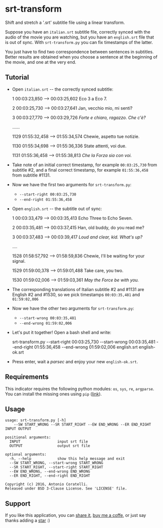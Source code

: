# srt-transform

Shift and stretch a '.srt' subtitle file using a linear transform.

Suppose you have an `italian.srt` subtitle file, correctly synced with the
audio of the movie you are watching, but you have an `english.srt` file that
is out of sync. With `srt-transform.py` you can fix timestamps of the latter.

You just have to find two correspondence between sentences in subtitles.
Better results are obtained when you choose a sentence at the beginning of the
movie, and one at the very end.

## Tutorial

- Open `italian.srt` -- the correctly synced subtitle:

    1
    00:03:23,850 --> 00:03:25,602
    Eco 3 a Eco 7.

    2
    00:03:25,730 --> 00:03:27,641
    Jan, vecchio mio, mi senti?

    3
    00:03:27,770 --> 00:03:29,726
    <i>Forte e chiaro, ragazzo. Che c'è?</i>

    ......

    1129
    01:55:32,458 --> 01:55:34,574
    Chewie, aspetto tue notizie.

    1130
    01:55:34,698 --> 01:55:36,336
    State attenti, voi due.

    1131
    01:55:36,458 --> 01:55:38,813
    <i>Che la Forza sia con voi.</i>

- Take note of an initial correct timestamp, for example `00:03:25,730`
  from subtitle #2, and a final correct timestamp, for example `01:55:36,458`
  from subtitle #1131.

- Now we have the first two arguments for `srt-transform.py`:
    - `--start-right 00:03:25,730`
    - `--end-right 01:55:36,458`

- Open `english.srt` -- the subtitle out of sync:

    1
    00:03:33,479 --> 00:03:35,413
    Echo Three to Echo Seven.

    2
    00:03:35,481 --> 00:03:37,415
    Han, old buddy, do you read me?

    3
    00:03:37,483 --> 00:03:39,417
    <i>Loud and clear, kid. What's up?</i>

    ....

    1528
    01:58:57,792 --> 01:58:59,836
    Chewie, I'll be waiting for your signal.

    1529
    01:59:00,378 --> 01:59:01,488
    Take care, you two.

    1530
    01:59:02,006 --> 01:59:03,361
    <i>May the Force be with you.</i>

- The corresponding translations of Italian subtitle #2 and #1131 are
  English #2 and #1530, so we pick timestamps `00:03:35,481` and
  `01:59:02,006`

- Now we have the other two arguments for `srt-transform.py`:
    - `--start-wrong 00:03:35,481`
    - `--end-wrong 01:59:02,006`

- Let's put it together! Open a bash shell and write:

    srt-transform.py --start-right 00:03:25,730 --start-wrong 00:03:35,481 --end-right 01:55:36,458 --end-wrong 01:59:02,006 english.srt english-ok.srt

- Press enter, wait a *parsec* and enjoy your new `english-ok.srt`.

## Requirements

This indicator requires the following python modules: `os`, `sys`, `re`,
`argparse`.
You can install the missing ones using `pip` ([link][pip]).

## Usage

```
usage: srt-transform.py [-h]
    --SW START_WRONG --SR START_RIGHT --EW END_WRONG --ER END_RIGHT INPUT OUTPUT

positional arguments:
  INPUT                 input srt file
  OUTPUT                output srt file

optional arguments:
  -h, --help            show this help message and exit
  --SW START_WRONG, --start-wrong START_WRONG
  --SR START_RIGHT, --start-right START_RIGHT
  --EW END_WRONG, --end-wrong END_WRONG
  --ER END_RIGHT, --end-right END_RIGHT

Copyright (c) 2016, Antonio Coratelli.
Released under BSD 3-Clause License. See 'LICENSE' file.
```

## Support

If you like this application, you can [share it][support_share],
[buy me a coffe][support_paypal], or just say thanks adding a
[star][support_star] :)


[pip]: https://wiki.python.org/moin/CheeseShopTutorial#Installing_Distributions

[support_share]:  https://www.addtoany.com/share/#url=github.com/antoniocoratelli/srt-transform
[support_star]:   https://github.com/antoniocoratelli/srt-transform/stargazers
[support_paypal]: https://www.paypal.com/cgi-bin/webscr?cmd=_s-xclick&hosted_button_id=YFBTBS8WWDTZS
